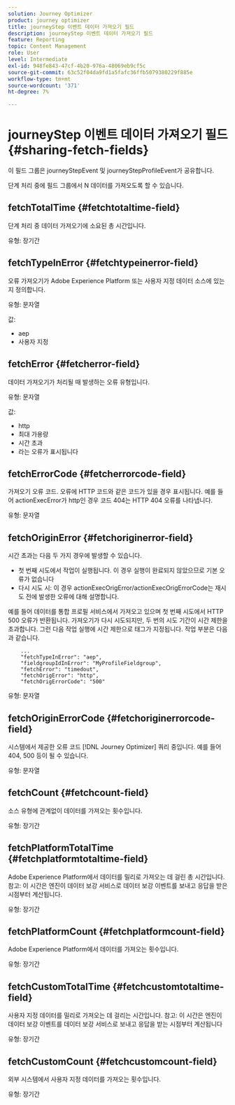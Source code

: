 ```yaml
---
solution: Journey Optimizer
product: journey optimizer
title: journeyStep 이벤트 데이터 가져오기 필드
description: journeyStep 이벤트 데이터 가져오기 필드
feature: Reporting
topic: Content Management
role: User
level: Intermediate
exl-id: 948fe843-47cf-4b20-976a-48069eb9cf5c
source-git-commit: 63c52f04da9fd1a5fafc36ffb5079380229f885e
workflow-type: tm+mt
source-wordcount: '371'
ht-degree: 7%

---
```


# journeyStep 이벤트 데이터 가져오기 필드 {#sharing-fetch-fields}

이 필드 그룹은 journeyStepEvent 및 journeyStepProfileEvent가 공유합니다.

단계 처리 중에 필드 그룹에서 N 데이터를 가져오도록 할 수 있습니다.

## fetchTotalTime {#fetchtotaltime-field}

단계 처리 중 데이터 가져오기에 소요된 총 시간입니다.

유형: 장기간

## fetchTypeInError {#fetchtypeinerror-field}

오류 가져오기가 Adobe Experience Platform 또는 사용자 지정 데이터 소스에 있는지 정의합니다.

유형: 문자열

값:
* aep
* 사용자 지정

## fetchError {#fetcherror-field}

데이터 가져오기가 처리될 때 발생하는 오류 유형입니다.

유형: 문자열

값:
* http
* 최대 가용량
* 시간 초과
* 라는 오류가 표시됩니다

## fetchErrorCode {#fetcherrorcode-field}

가져오기 오류 코드. 오류에 HTTP 코드와 같은 코드가 있을 경우 표시됩니다. 예를 들어 actionExecError가 http인 경우 코드 404는 HTTP 404 오류를 나타냅니다.

유형: 문자열

## fetchOriginError {#fetchoriginerror-field}

시간 초과는 다음 두 가지 경우에 발생할 수 있습니다.

* 첫 번째 시도에서 작업이 실행됩니다. 이 경우 실행이 완료되지 않았으므로 기본 오류가 없습니다
* 다시 시도 시: 이 경우 actionExecOrigError/actionExecOrigErrorCode는 재시도 전에 발생한 오류에 대해 설명합니다.

예를 들어 데이터를 통합 프로필 서비스에서 가져오고 있으며 첫 번째 시도에서 HTTP 500 오류가 반환됩니다. 가져오기가 다시 시도되지만, 두 번의 시도 기간이 시간 제한을 초과합니다. 그런 다음 작업 실행에 시간 제한으로 태그가 지정됩니다. 작업 부분은 다음과 같습니다.

```
    ...
    "fetchTypeInError": "aep",
    "fieldgroupIdInError": "MyProfileFieldgroup",
    "fetchError": "timedout",
    "fetchOrigError": "http",
    "fetchOrigErrorCode": "500"
```

유형: 문자열

## fetchOriginErrorCode {#fetchoriginerrorcode-field}

시스템에서 제공한 오류 코드 [!DNL Journey Optimizer] 쿼리 중입니다. 예를 들어 404, 500 등이 될 수 있습니다.

유형: 문자열

## fetchCount {#fetchcount-field}

소스 유형에 관계없이 데이터를 가져오는 횟수입니다.

유형: 장기간

## fetchPlatformTotalTime {#fetchplatformtotaltime-field}

Adobe Experience Platform에서 데이터를 밀리로 가져오는 데 걸린 총 시간입니다. 참고: 이 시간은 엔진이 데이터 보강 서비스로 데이터 보강 이벤트를 보내고 응답을 받은 시점부터 계산됩니다.

유형: 장기간

## fetchPlatformCount {#fetchplatformcount-field}

Adobe Experience Platform에서 데이터를 가져오는 횟수입니다.

유형: 장기간

## fetchCustomTotalTime {#fetchcustomtotaltime-field}

사용자 지정 데이터를 밀리로 가져오는 데 걸리는 시간입니다. 참고: 이 시간은 엔진이 데이터 보강 이벤트를 데이터 보강 서비스로 보내고 응답을 받는 시점부터 계산됩니다

유형: 장기간

## fetchCustomCount {#fetchcustomcount-field}

외부 시스템에서 사용자 지정 데이터를 가져오는 횟수입니다.

유형: 장기간
